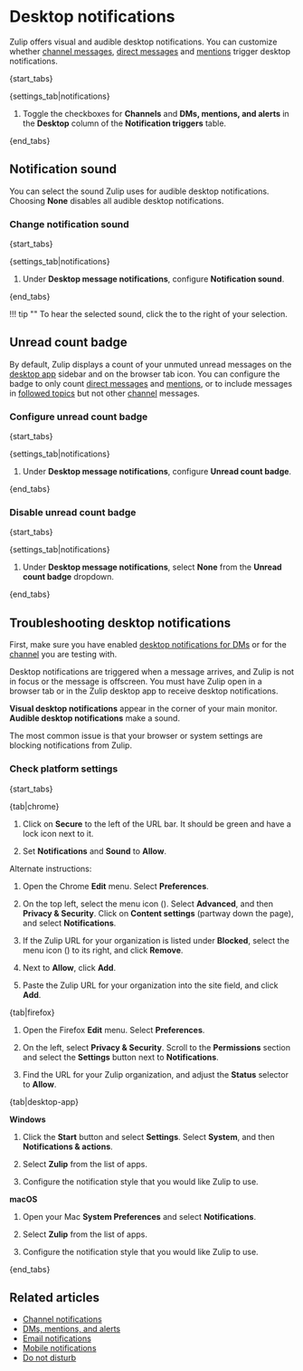 # Desktop notifications

Zulip offers visual and audible desktop notifications. You can
customize whether [channel messages](/help/channel-notifications),
[direct messages](/help/dm-mention-alert-notifications) and
[mentions](/help/dm-mention-alert-notifications#wildcard-mentions)
trigger desktop notifications.

{start_tabs}

{settings_tab|notifications}

1. Toggle the checkboxes for **Channels** and **DMs, mentions, and alerts**
   in the **Desktop** column of the **Notification triggers** table.

{end_tabs}

## Notification sound

You can select the sound Zulip uses for audible desktop notifications. Choosing
**None** disables all audible desktop notifications.

### Change notification sound

{start_tabs}

{settings_tab|notifications}

1. Under **Desktop message notifications**, configure
   **Notification sound**.

{end_tabs}

!!! tip ""
    To hear the selected sound, click the <i class="fa fa-play-circle"></i> to the right of your selection.

## Unread count badge

By default, Zulip displays a count of your unmuted unread messages on the
[desktop app](https://zulip.com/apps/) sidebar and on the browser tab icon. You
can configure the badge to only count [direct messages](/help/direct-messages)
and [mentions](/help/mention-a-user-or-group), or to include messages in
[followed topics](/help/follow-a-topic) but not other
[channel](/help/channels-and-topics) messages.

### Configure unread count badge

{start_tabs}

{settings_tab|notifications}

1. Under **Desktop message notifications**, configure
   **Unread count badge**.

{end_tabs}

### Disable unread count badge

{start_tabs}

{settings_tab|notifications}

1. Under **Desktop message notifications**, select **None** from the
   **Unread count badge** dropdown.

{end_tabs}

## Troubleshooting desktop notifications

First, make sure you have enabled
[desktop notifications for DMs](/help/dm-mention-alert-notifications) or for the
[channel](/help/channel-notifications) you are testing with.

Desktop notifications are triggered when a message arrives, and Zulip is not
in focus or the message is offscreen. You must have Zulip open in a browser
tab or in the Zulip desktop app to receive desktop notifications.

**Visual desktop notifications** appear in the corner of your main monitor.
**Audible desktop notifications** make a sound.

The most common issue is that your browser or system settings are blocking
notifications from Zulip.

### Check platform settings

{start_tabs}

{tab|chrome}

1. Click on **Secure** to the left of the URL bar. It should be green and
   have a lock icon next to it.

1. Set **Notifications** and **Sound** to **Allow**.

Alternate instructions:

1. Open the Chrome **Edit** menu. Select **Preferences**.

2. On the top left, select the menu icon (<i class="fa
   fa-bars"></i>). Select **Advanced**, and then **Privacy & Security**.
   Click on **Content settings** (partway down the page), and select
   **Notifications**.

3. If the Zulip URL for your organization is listed under **Blocked**,
   select the menu icon (<i class="fa fa-ellipsis-v"></i>) to its right, and
   click **Remove**.

4. Next to **Allow**, click **Add**.

5. Paste the Zulip URL for your organization into the site field, and click
    **Add**.

{tab|firefox}

1. Open the Firefox **Edit** menu. Select **Preferences**.

2. On the left, select **Privacy & Security**. Scroll to the **Permissions**
   section and select the **Settings** button next to **Notifications**.

3. Find the URL for your Zulip organization, and adjust the **Status**
   selector to **Allow**.

{tab|desktop-app}

**Windows**

1. Click the **Start** button and select **Settings**. Select **System**,
   and then **Notifications & actions**.

2. Select **Zulip** from the list of apps.

3. Configure the notification style that you would like Zulip to use.

**macOS**

1. Open your Mac **System Preferences** and select **Notifications**.

2. Select **Zulip** from the list of apps.

3. Configure the notification style that you would like Zulip to use.

{end_tabs}

## Related articles

* [Channel notifications](/help/channel-notifications)
* [DMs, mentions, and alerts](/help/dm-mention-alert-notifications)
* [Email notifications](/help/email-notifications)
* [Mobile notifications](/help/mobile-notifications)
* [Do not disturb](/help/do-not-disturb)
